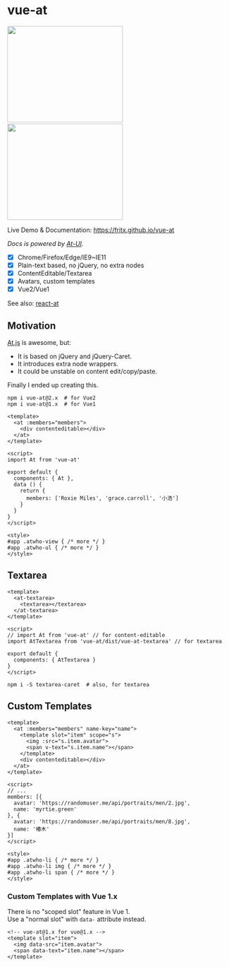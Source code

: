 # vue-at

<img width="262" height="218" src="https://raw.githubusercontent.com/fritx/vue-at/master/WechatIMG1.jpeg">&nbsp;&nbsp;<img width="262" height="218" src="https://raw.githubusercontent.com/fritx/vue-at/master/WechatIMG2.jpeg">

Live Demo & Documentation: https://fritx.github.io/vue-at

*Docs is powered by [At-UI](https://github.com/AT-UI/at-ui).*

- [x] Chrome/Firefox/Edge/IE9~IE11
- [x] Plain-text based, no jQuery, no extra nodes
- [x] ContentEditable/Textarea
- [x] Avatars, custom templates
- [x] Vue2/Vue1

See also: [react-at][react-at]

## Motivation

[At.js][at.js] is awesome, but:

- It is based on jQuery and jQuery-Caret.
- It introduces extra node wrappers.
- It could be unstable on content edit/copy/paste.

Finally I ended up creating this.

```plain
npm i vue-at@2.x  # for Vue2
npm i vue-at@1.x  # for Vue1
```

```vue
<template>
  <at :members="members">
    <div contenteditable></div>
  </at>
</template>

<script>
import At from 'vue-at'

export default {
  components: { At },
  data () {
    return {
      members: ['Roxie Miles', 'grace.carroll', '小浩']
    }
  }
}
</script>

<style>
#app .atwho-view { /* more */ }
#app .atwho-ul { /* more */ }
</style>
```

## Textarea

```vue
<template>
  <at-textarea>
    <textarea></textarea>
  </at-textarea>
</template>

<script>
// import At from 'vue-at' // for content-editable
import AtTextarea from 'vue-at/dist/vue-at-textarea' // for textarea

export default {
  components: { AtTextarea }
}
</script>
```

```plain
npm i -S textarea-caret  # also, for textarea
```

## Custom Templates

```vue
<template>
  <at :members="members" name-key="name">
    <template slot="item" scope="s">
      <img :src="s.item.avatar">
      <span v-text="s.item.name"></span>
    </template>
    <div contenteditable></div>
  </at>
</template>

<script>
// ...
members: [{
  avatar: 'https://randomuser.me/api/portraits/men/2.jpg',
  name: 'myrtie.green'
}, {
  avatar: 'https://randomuser.me/api/portraits/men/8.jpg',
  name: '椿木'
}]
</script>

<style>
#app .atwho-li { /* more */ }
#app .atwho-li img { /* more */ }
#app .atwho-li span { /* more */ }
</style>
```

### Custom Templates with Vue 1.x

There is no "scoped slot" feature in Vue 1.<br>
Use a "normal slot" with `data-` attribute instead.

```vue
<!-- vue-at@1.x for vue@1.x -->
<template slot="item">
  <img data-src="item.avatar">
  <span data-text="item.name"></span>
</template>
```

[react-at]: https://github.com/fritx/react-at
[at.js]: https://github.com/ichord/At.js
